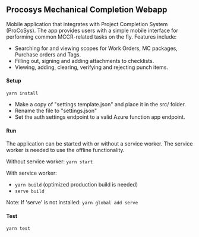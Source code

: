 ## Procosys Mechanical Completion Webapp
Mobile application that integrates with Project Completion System (ProCoSys).
The app provides users with a simple mobile interface for performing common MCCR-related tasks on the fly.
Features include: 
* Searching for and viewing scopes for Work Orders, MC packages, Purchase orders and Tags.
* Filling out, signing and adding attachments to checklists.
* Viewing, adding, clearing, verifying and rejecting punch items.

#### Setup
`yarn install`

* Make a copy of "settings.template.json" and place it in the src/ folder. 
* Rename the file to "settings.json"
* Set the auth settings endpoint to a valid Azure function app endpoint.

#### Run
The application can be started with or without a service worker. The service worker is needed to use the offline functionality. 

Without service worker:  `yarn start`

With service worker: 
* `yarn build` (optimized production build is needed)
* `serve build`

Note: If 'serve' is not installed: `yarn global add serve`

#### Test
`yarn test`